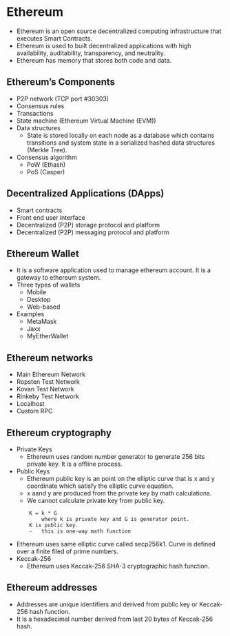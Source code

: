 # Ethereum

-	Ethereum is an open source decentralized computing infrastructure that executes Smart Contracts.
-	Ethereum is used to built decentralized applications with high availability, auditability, transparency, and neutrality.
-	Ethereum has memory that stores both code and data.

## Ethereum’s Components
-	P2P network (TCP port #30303)
-	Consensus rules
-	Transactions
-	State machine (Ethereum Virtual Machine (EVM))
-	Data structures
	-	State is stored locally on each node as a database which contains transitions and system state in a serialized hashed data structures (Merkle Tree).
-	Consensus algorithm
	-	PoW (Ethash)
	-	PoS (Casper)

## Decentralized Applications (DApps)
-	Smart contracts
-	Front end user interface
-	Decentralized (P2P) storage protocol and platform
-	Decentralized (P2P) messaging protocol and platform

## Ethereum Wallet
-	It is a software application used to manage ethereum account. It is a gateway to ethereum system.
-	Three types of wallets 
	-	Mobile
	-	Desktop
	-	Web-based
-	Examples 
	-	MetaMask
	-	Jaxx
	-	MyEtherWallet
	
## Ethereum networks
-	Main Ethereum Network
-	Ropsten Test Network
-	Kovan Test Network
-	Rinkeby Test Network
-	Localhost
-	Custom RPC

## Ethereum cryptography
-	Private Keys
	-	Ethereum uses random number generator to generate 256 bits private key. It is a offline process.
-	Public Keys
	-	Ethereum public key is an point on the elliptic curve that is x and y coordinate which satisfy the elliptic curve equation.
	-	x aand y are produced from the private key by math calculations.
	-	We cannot calculate private key from public key.
	```
		K = k * G 
			where k is private key and G is generator point.
		K is public key.
		-	this is one-way math function
	```
-	Ethereum uses same elliptic curve called secp256k1. Curve is defined over a finite filed of prime numbers. 
-	Keccak-256
	-	Ethereum uses Keccak-256 SHA-3 cryptographic hash function.
	
## Ethereum addresses
-	Addresses are unique identifiers and derived from public key or Keccak-256 hash function.
-	It is a hexadecimal number derived from last 20 bytes of Keccak-256 hash.

